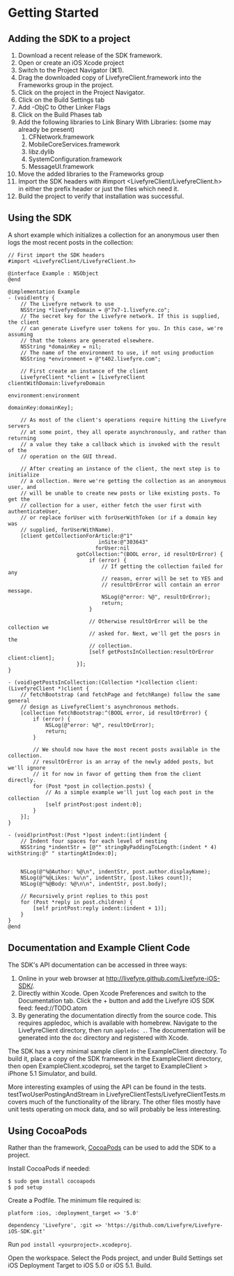 # Getting Started

## Adding the SDK to a project

1. Download a recent release of the SDK framework.
2. Open or create an iOS Xcode project
3. Switch to the Project Navigator (⌘1).
3. Drag the downloaded copy of LivefyreClient.framework into the Frameworks
   group in the project.
4. Click on the project in the Project Navigator.
5. Click on the Build Settings tab
6. Add -ObjC to Other Linker Flags
7. Click on the Build Phases tab
8. Add the following libraries to Link Binary With Libraries: (some may already
   be present)
    1. CFNetwork.framework
    2. MobileCoreServices.framework
    3. libz.dylib
    4. SystemConfiguration.framework
    5. MessageUI.framework
9. Move the added libraries to the Frameworks group
10. Import the SDK headers with #import <LivefyreClient/LivefyreClient.h> in
   either the prefix header or just the files which need it.
11. Build the project to verify that installation was successful.

## Using the SDK

A short example which initializes a collection for an anonymous user then logs
the most recent posts in the collection:

    // First import the SDK headers
    #import <LivefyreClient/LivefyreClient.h>

    @interface Example : NSObject
    @end

    @implementation Example
    - (void)entry {
        // The Livefyre network to use
        NSString *livefyreDomain = @"7x7-1.livefyre.co";
        // The secret key for the Livefyre network. If this is supplied, the client
        // can generate Livefyre user tokens for you. In this case, we're assuming
        // that the tokens are generated elsewhere.
        NSString *domainKey = nil;
        // The name of the environment to use, if not using production
        NSString *environment = @"t402.livefyre.com";

        // First create an instance of the client
        LivefyreClient *client = [LivefyreClient clientWithDomain:livefyreDomain
                                                      environment:environment
                                                        domainKey:domainKey];

        // As most of the client's operations require hitting the Livefyre servers
        // at some point, they all operate asynchronously, and rather than returning
        // a value they take a callback which is invoked with the result of the
        // operation on the GUI thread.

        // After creating an instance of the client, the next step is to initialize
        // a collection. Here we're getting the collection as an anonymous user, and
        // will be unable to create new posts or like existing posts. To get the
        // collection for a user, either fetch the user first with authenticateUser,
        // or replace forUser with forUserWithToken (or if a domain key was
        // supplied, forUserWithName).
        [client getCollectionForArticle:@"1"
                                 inSite:@"303643"
                                forUser:nil
                          gotCollection:^(BOOL error, id resultOrError) {
                              if (error) {
                                  // If getting the collection failed for any
                                  // reason, error will be set to YES and
                                  // resultOrError will contain an error message.
                                  NSLog(@"error: %@", resultOrError);
                                  return;
                              }

                              // Otherwise resultOrError will be the collection we
                              // asked for. Next, we'll get the posrs in the
                              // collection.
                              [self getPostsInCollection:resultOrError client:client];
                          }];
    }

    - (void)getPostsInCollection:(Collection *)collection client:(LivefyreClient *)client {
        // fetchBootstrap (and fetchPage and fetchRange) follow the same general
        // design as LivefyreClient's asynchronous methods.
        [collection fetchBootstrap:^(BOOL error, id resultOrError) {
            if (error) {
                NSLog(@"error: %@", resultOrError);
                return;
            }

            // We should now have the most recent posts available in the collection.
            // resultOrError is an array of the newly added posts, but we'll ignore
            // it for now in favor of getting them from the client directly.
            for (Post *post in collection.posts) {
                // As a simple example we'll just log each post in the collection
                [self printPost:post indent:0];
            }
        }];
    }

    - (void)printPost:(Post *)post indent:(int)indent {
        // Indent four spaces for each level of nesting
        NSString *indentStr = [@"" stringByPaddingToLength:(indent * 4) withString:@" " startingAtIndex:0];


        NSLog(@"%@Author: %@\n", indentStr, post.author.displayName);
        NSLog(@"%@Likes: %u\n", indentStr, [post.likes count]);
        NSLog(@"%@Body: %@\n\n", indentStr, post.body);

        // Recursively print replies to this post
        for (Post *reply in post.children) {
            [self printPost:reply indent:(indent + 1)];
        }
    }
    @end

## Documentation and Example Client Code

The SDK's API documentation can be accessed in three ways:

1. Online in your web browser at http://livefyre.github.com/Livefyre-iOS-SDK/.
2. Directly within Xcode. Open Xcode Preferences and switch to the
   Documentation tab. Click the + button and add the Livefyre iOS SDK feed:
   feed://TODO.atom
3. By generating the documentation directly from the source code. This requires
   appledoc, which is available with homebrew. Navigate to the LivefyreClient
   directory, then run `appledoc .`. The documentation will be generated into
   the `doc` directory and registered with Xcode.

The SDK has a very minimal sample client in the ExampleClient directory. To
build it, place a copy of the SDK framework in the ExampleClient directory,
then open ExampleClient.xcodeproj, set the target to ExampleClient > iPhone 5.1
Simulator, and build.

More interesting examples of using the API can be found in the tests.
testTwoUserPostingAndStream in LivefyreClientTests/LivefyreClientTests.m covers
much of the functionality of the library. The other files mostly have unit
tests operating on mock data, and so will probably be less interesting.

## Using CocoaPods

Rather than the framework, [CocoaPods](http://cocoapods.org/) can be used to
add the SDK to a project.

Install CocoaPods if needed:

    $ sudo gem install cocoapods
    $ pod setup

Create a Podfile. The minimum file required is:

    platform :ios, :deployment_target => '5.0'

    dependency 'Livefyre', :git => 'https://github.com/Livefyre/Livefyre-iOS-SDK.git'

Run `pod install <yourproject>.xcodeproj`.

Open the workspace. Select the Pods project, and under Build Settings set iOS
Deployment Target to iOS 5.0 or iOS 5.1. Build.
